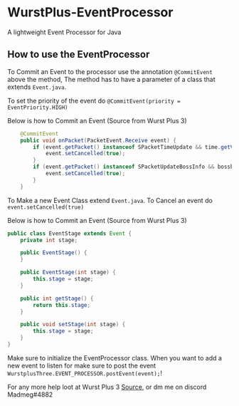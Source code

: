# WurstPlus-EventProcessor
A lightweight Event Processor for Java

## How to use the EventProcessor


To Commit an Event to the processor use the annotation `@CommitEvent` above the method, The method has to have
a parameter of a class that extends `Event.java`. 

To set the priority of the event do `@CommitEvent(priority = EventPriority.HIGH)`


Below is how to Commit an Event (Source from Wurst Plus 3)
```java
    @CommitEvent
    public void onPacket(PacketEvent.Receive event) {
        if (event.getPacket() instanceof SPacketTimeUpdate && time.getValue()) {
            event.setCancelled(true);
        }
        if (event.getPacket() instanceof SPacketUpdateBossInfo && bossbar.getValue()) {
            event.setCancelled(true);
        }
    }
```    

To Make a new Event Class extend `Event.java`.
To Cancel an event do `event.setCancelled(true)`

Below is how to Commit an Event (Source from Wurst Plus 3)
```java
public class EventStage extends Event {
    private int stage;

    public EventStage() {
    }

    public EventStage(int stage) {
        this.stage = stage;
    }

    public int getStage() {
        return this.stage;
    }

    public void setStage(int stage) {
        this.stage = stage;
    }
}
```

Make sure to initialize the EventProcessor class. When you want to add a new event to listen
for make sure to post the event `WurstplusThree.EVENT_PROCESSOR.postEvent(event);`!

For any more help loot at Wurst Plus 3 [Source](https://github.com/WurstPlus/wurst-plus-three), or dm me on discord Madmeg#4882
